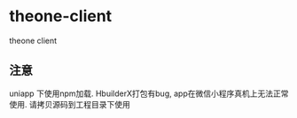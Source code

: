 # theone-client
theone client

## 注意
uniapp 下使用npm加载.  HbuilderX打包有bug, app在微信小程序真机上无法正常使用. 请拷贝源码到工程目录下使用